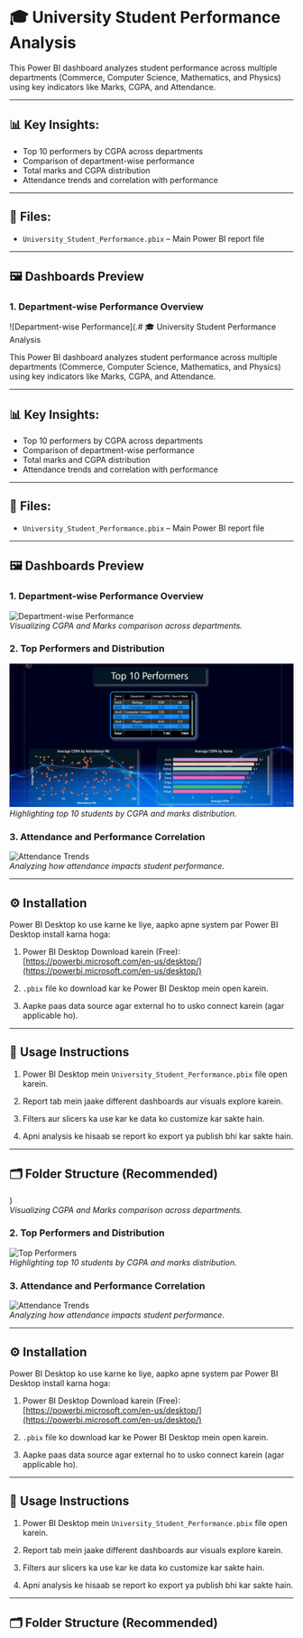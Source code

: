 # 🎓 University Student Performance Analysis

This Power BI dashboard analyzes student performance across multiple departments (Commerce, Computer Science, Mathematics, and Physics) using key indicators like Marks, CGPA, and Attendance.

---

## 📊 Key Insights:
- Top 10 performers by CGPA across departments
- Comparison of department-wise performance
- Total marks and CGPA distribution
- Attendance trends and correlation with performance

---

## 📁 Files:
- `University_Student_Performance.pbix` – Main Power BI report file

---

## 🖼️ Dashboards Preview

### 1. Department-wise Performance Overview  
![Department-wise Performance](.# 🎓 University Student Performance Analysis

This Power BI dashboard analyzes student performance across multiple departments (Commerce, Computer Science, Mathematics, and Physics) using key indicators like Marks, CGPA, and Attendance.

---

## 📊 Key Insights:
- Top 10 performers by CGPA across departments
- Comparison of department-wise performance
- Total marks and CGPA distribution
- Attendance trends and correlation with performance

---

## 📁 Files:
- `University_Student_Performance.pbix` – Main Power BI report file

---

## 🖼️ Dashboards Preview

### 1. Department-wise Performance Overview  
![Department-wise Performance](./images/dashboard1.png)  
*Visualizing CGPA and Marks comparison across departments.*

### 2. Top Performers and Distribution  
![Top Performers](https://github.com/mehtaricha-23/University-Student-Performance-Analysis/blob/main/Top%2010%20Performers.png)  
*Highlighting top 10 students by CGPA and marks distribution.*

### 3. Attendance and Performance Correlation  
![Attendance Trends](./images/dashboard3.png)  
*Analyzing how attendance impacts student performance.*

---

## ⚙️ Installation

Power BI Desktop ko use karne ke liye, aapko apne system par Power BI Desktop install karna hoga:

1. Power BI Desktop Download karein (Free):  
   [https://powerbi.microsoft.com/en-us/desktop/](https://powerbi.microsoft.com/en-us/desktop/)

2. `.pbix` file ko download kar ke Power BI Desktop mein open karein.

3. Aapke paas data source agar external ho to usko connect karein (agar applicable ho).

---

## 🚀 Usage Instructions

1. Power BI Desktop mein `University_Student_Performance.pbix` file open karein.

2. Report tab mein jaake different dashboards aur visuals explore karein.

3. Filters aur slicers ka use kar ke data ko customize kar sakte hain.

4. Apni analysis ke hisaab se report ko export ya publish bhi kar sakte hain.

---

## 🗂️ Folder Structure (Recommended)

)  
*Visualizing CGPA and Marks comparison across departments.*

### 2. Top Performers and Distribution  
![Top Performers](./images/dashboard2.png)  
*Highlighting top 10 students by CGPA and marks distribution.*

### 3. Attendance and Performance Correlation  
![Attendance Trends](./images/dashboard3.png)  
*Analyzing how attendance impacts student performance.*

---

## ⚙️ Installation

Power BI Desktop ko use karne ke liye, aapko apne system par Power BI Desktop install karna hoga:

1. Power BI Desktop Download karein (Free):  
   [https://powerbi.microsoft.com/en-us/desktop/](https://powerbi.microsoft.com/en-us/desktop/)

2. `.pbix` file ko download kar ke Power BI Desktop mein open karein.

3. Aapke paas data source agar external ho to usko connect karein (agar applicable ho).

---

## 🚀 Usage Instructions

1. Power BI Desktop mein `University_Student_Performance.pbix` file open karein.

2. Report tab mein jaake different dashboards aur visuals explore karein.

3. Filters aur slicers ka use kar ke data ko customize kar sakte hain.

4. Apni analysis ke hisaab se report ko export ya publish bhi kar sakte hain.

---

## 🗂️ Folder Structure (Recommended)

